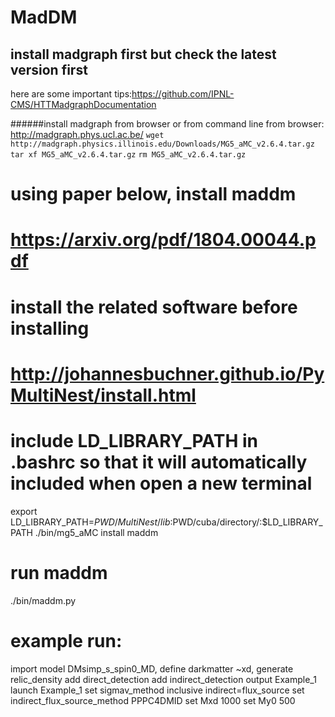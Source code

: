 # MadDM
## install madgraph first but check the latest version first
 here are some important tips:https://github.com/IPNL-CMS/HTTMadgraphDocumentation

######install madgraph from browser or from command line
 from browser: http://madgraph.phys.ucl.ac.be/
`wget http://madgraph.physics.illinois.edu/Downloads/MG5_aMC_v2.6.4.tar.gz`
`tar xf MG5_aMC_v2.6.4.tar.gz`
`rm MG5_aMC_v2.6.4.tar.gz`
# using paper below, install maddm
# https://arxiv.org/pdf/1804.00044.pdf
# install the related software before installing
# http://johannesbuchner.github.io/PyMultiNest/install.html
# include LD_LIBRARY_PATH in .bashrc so that it will automatically included when open a new terminal
export LD_LIBRARY_PATH=$PWD/MultiNest/lib:$PWD/cuba/directory/:$LD_LIBRARY_PATH
./bin/mg5_aMC
install maddm

# run maddm
./bin/maddm.py
# example run:
import model DMsimp_s_spin0_MD,
define darkmatter ~xd,
generate relic_density
add direct_detection
add indirect_detection
output Example_1
launch Example_1
set sigmav_method inclusive
indirect=flux_source
set indirect_flux_source_method PPPC4DMID
set Mxd 1000
set My0 500


